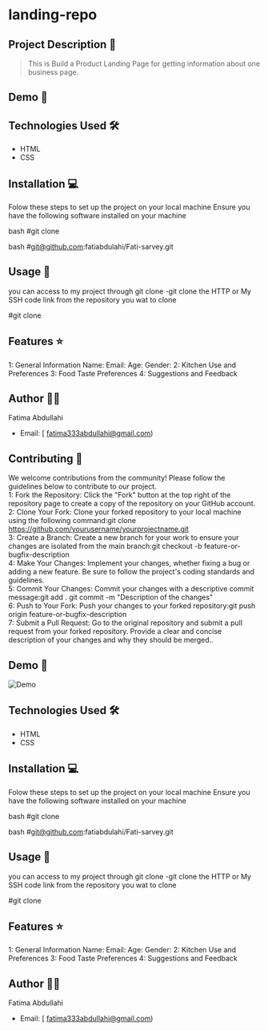 # landing-repo
## Project Description 📝

> This is Build a Product Landing Page for getting information about one business page.



## Demo 📸 


## Technologies Used 🛠️  

- HTML
- CSS

## Installation 💻

Folow these steps to set up the project on your local machine 
Ensure you have the following software installed on your machine

bash
#git clone


bash
#git@github.com:fatiabdulahi/Fati-sarvey.git


## Usage 🎯

you can access to my project through git clone 
-git clone the HTTP or My SSH code link from the repository you wat to clone 

 
#git clone


## Features ⭐

1: General Information
Name:
Email:
Age:
Gender:
2: Kitchen Use and Preferences
3: Food Taste Preferences
4: Suggestions and Feedback
## Author 👩‍💻


Fatima Abdullahi

- Email: [ fatima333abdullahi@gmail.com)


## Contributing 🤝

We welcome contributions from the community! Please follow the guidelines below to contribute to our project.
<br />
1: Fork the Repository: Click the "Fork" button at the top right of the repository page to create a copy of the repository on your GitHub account.
<br />
2: Clone Your Fork: Clone your forked repository to your local machine using the following command:git clone https://github.com/yourusername/yourprojectname.git
<br />
3: Create a Branch: Create a new branch for your work to ensure your changes are isolated from the main branch:git checkout -b feature-or-bugfix-description
<br />
4: Make Your Changes: Implement your changes, whether fixing a bug or adding a new feature. Be sure to follow the project's coding standards and guidelines.
<br />
5: Commit Your Changes: Commit your changes with a descriptive commit message:git add .
git commit -m "Description of the changes"
<br />
6: Push to Your Fork: Push your changes to your forked repository:git push origin feature-or-bugfix-description
<br />
7: Submit a Pull Request: Go to the original repository and submit a pull request from your forked repository. Provide a clear and concise description of your changes and why they should be merged..



## Demo 📸

![Demo](./img/survey-form.png)

## Technologies Used 🛠️

- HTML
- CSS

## Installation 💻

Folow these steps to set up the project on your local machine 
Ensure you have the following software installed on your machine

bash
#git clone


bash
#git@github.com:fatiabdulahi/Fati-sarvey.git


## Usage 🎯

you can access to my project through git clone 
-git clone the HTTP or My SSH code link from the repository you wat to clone 

 
#git clone


## Features ⭐

1: General Information
Name:
Email:
Age:
Gender:
2: Kitchen Use and Preferences
3: Food Taste Preferences
4: Suggestions and Feedback
## Author 👩‍💻


Fatima Abdullahi

- Email: [ fatima333abdullahi@gmail.com)









